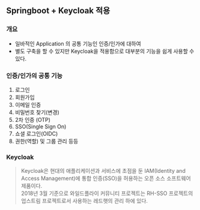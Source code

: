 ## Springboot + Keycloak 적용
### 개요
* 일바적인 Application 의 공통 기능인 인증/인가에 대하여 
* 별도 구축을 할 수 있지만 Keycloak을 적용함으로 대부분의 기능을 쉽게 사용할 수 있다.

### 인증/인가의 공통 기능
1. 로그인
2. 회원가입
3. 이메일 인증
4. 비밀번호 찾기(변경)
5. 2차 인증 (OTP)
6. SSO(Single Sign On)
7. 쇼셜 로그인(OIDC)
8. 권한(역할) 및 그룹 관리 등등

### Keycloak 
> Keycloak은 현대의 애플리케이션과 서비스에 초점을 둔 
> IAM(Identity and Access Management)에 통합 인증(SSO)을 허용하는 
> 오픈 소스 소프트웨어 제품이다. <BR>
> 2018년 3월 기준으로 와일드플라이 커뮤니티 프로젝트는 RH-SSO 프로젝트의 업스트림 프로젝트로서 
> 사용하는 레드햇의 관리 하에 있다.